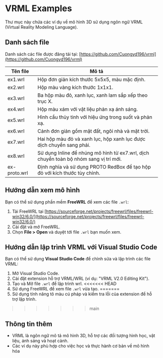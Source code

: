 # VRML Examples

Thư mục này chứa các ví dụ về mô hình 3D sử dụng ngôn ngữ VRML (Virtual Reality Modeling Language).

## Danh sách file

Danh sách các file được đăng tải tại: [https://github.com/Cuongyd196/vrml](https://github.com/Cuongyd196/vrml)

| Tên file      | Mô tả                                                                                       |
|---------------|--------------------------------------------------------------------------------------------|
| ex1.wrl       | Hộp đơn giản kích thước 5x5x5, màu mặc định.                                               |
| ex2.wrl       | Hộp màu vàng kích thước 1x1x1.                                                             |
| ex3.wrl       | Ba hộp màu đỏ, xanh lục, xanh lam sắp xếp theo trục X.                                    |
| ex4.wrl       | Hộp màu xám với vật liệu phản xạ ánh sáng.                                                 |
| ex5.wrl       | Hình cầu thủy tinh với hiệu ứng trong suốt và phản xạ.                                     |
| ex6.wrl       | Cảnh đơn giản gồm mặt đất, ngôi nhà và mặt trời.                                           |
| ex7.wrl       | Hai hộp màu đỏ và xanh lục, hộp xanh lục được dịch chuyển sang phải.                       |
| ex8.wrl       | Sử dụng Inline để nhúng mô hình từ ex7.wrl, dịch chuyển toàn bộ nhóm sang vị trí mới.      |
| ex-proto.wrl  | Định nghĩa và sử dụng PROTO RedBox để tạo hộp đỏ với kích thước tùy chỉnh.                 |

## Hướng dẫn xem mô hình

Bạn có thể sử dụng phần mềm **FreeWRL** để xem các file `.wrl`:

1. Tải FreeWRL tại [https://sourceforge.net/projects/freewrl/files/freewrl-win32/6.0/](https://sourceforge.net/projects/freewrl/files/freewrl-win32/6.0/)
2. Cài đặt và mở FreeWRL.
3. Chọn **File > Open** và duyệt tới file `.wrl` bạn muốn xem.

## Hướng dẫn lập trình VRML với Visual Studio Code

Bạn có thể sử dụng **Visual Studio Code** để chỉnh sửa và lập trình các file VRML:

1. Mở Visual Studio Code.
2. Cài đặt extension hỗ trợ VRML/WRL (ví dụ: "VRML V2.0 Editing Kit").
3. Tạo và Mở file `.wrl` để lập trình wrl.
<<<<<<< HEAD
4. Sử dụng FreeWRL để xem file `.wrl` vừa tạo.
=======
4. Sử dụng tính năng tô màu cú pháp và kiểm tra lỗi của extension để hỗ trợ lập trình.
>>>>>>> main

## Thông tin thêm

- VRML là ngôn ngữ mô tả mô hình 3D, hỗ trợ các đối tượng hình học, vật liệu, ánh sáng và hoạt cảnh.
- Các ví dụ này phù hợp cho việc học và thực hành cơ bản về mô hình hóa